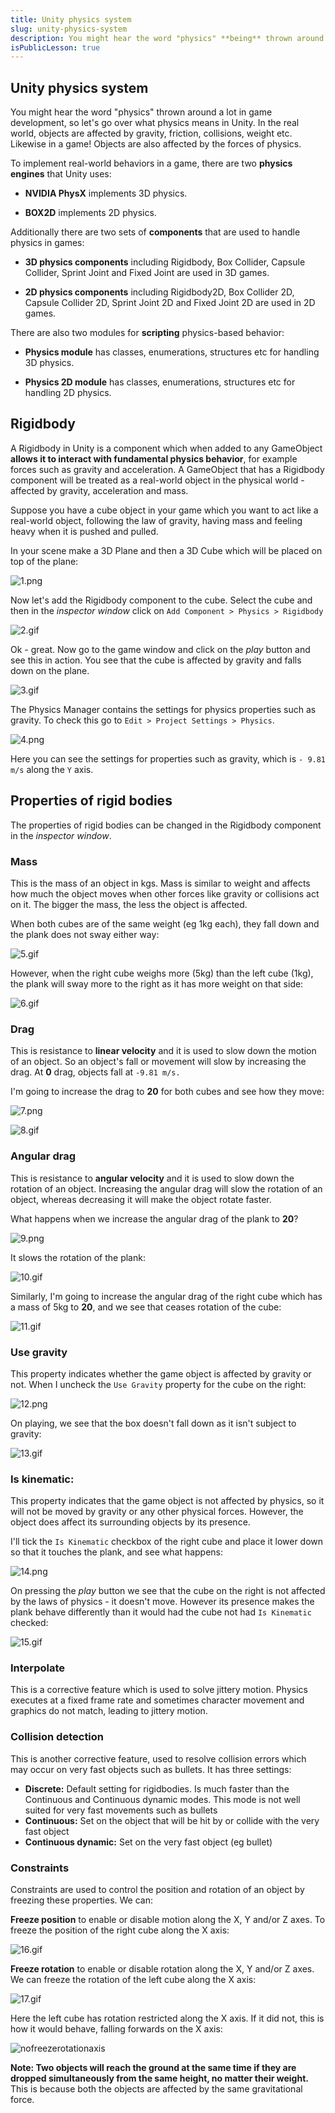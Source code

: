 ```yaml
---
title: Unity physics system
slug: unity-physics-system
description: You might hear the word "physics" **being** thrown around a lot in game development, so let's go over what physics means in Unity. In the real world, objects are affected by gravity, friction, collisions, weight etc. Likewise in a game! Objects are also affected by the forces of physics. 
isPublicLesson: true
---
```


## Unity physics system

You might hear the word "physics" thrown around a lot in game development, so let's go over what physics means in Unity. In the real world, objects are affected by gravity, friction, collisions, weight etc. Likewise in a game! Objects are also affected by the forces of physics. 

To implement real-world behaviors in a game, there are two **physics engines** that Unity uses:

- **NVIDIA PhysX** implements 3D physics.

- **BOX2D** implements 2D physics.


Additionally there are two sets of **components** that are used to handle physics in games:

- **3D physics components** including Rigidbody, Box Collider, Capsule Collider, Sprint Joint and Fixed Joint are used in 3D games. 

- **2D physics components** including Rigidbody2D, Box Collider 2D, Capsule Collider 2D, Sprint Joint 2D and Fixed Joint 2D are used in 2D games.

There are also two modules for **scripting** physics-based behavior:

- **Physics module** has classes, enumerations, structures etc for handling 3D physics.

- **Physics 2D module** has classes, enumerations, structures etc for handling 2D physics.

## Rigidbody

A Rigidbody in Unity is a component which when added to any GameObject **allows it to interact with fundamental physics behavior**, for example forces such as gravity and acceleration. A GameObject that has a Rigidbody component will be treated as a real-world object in the physical world - affected by gravity, acceleration and mass.

Suppose you have a cube object in your game which you want to act like a real-world object, following the law of gravity, having mass and feeling heavy when it is pushed and pulled.

In your scene make a 3D Plane and then a 3D Cube which will be placed on top of the plane:


[comment]: <GM: NOTE my 3D plane does not look 3D like yours. Scaling teh y axis does not give it any height>
![1.png](public/assets/1.png)

Now let's add the Rigidbody component to the cube. Select the cube and then in the _inspector window_ click on `Add Component > Physics > Rigidbody`

![2.gif](public/assets/2.gif)

Ok - great. Now go to the game window and click on the _play_ button and see this in action. You see that the cube is affected by gravity and falls down on the plane.

![3.gif](public/assets/3.gif)

The Physics Manager contains the settings for physics properties such as gravity. To check this go to `Edit > Project Settings > Physics`.

![4.png](public/assets/4.png)

Here you can see the settings for properties such as gravity, which is `- 9.81 m/s` along the `Y` axis.

## Properties of rigid bodies

The properties of rigid bodies can be changed in the Rigidbody component in the _inspector window_. 

### Mass
This is the mass of an object in kgs. Mass is similar to weight and affects how much the object moves when other forces like gravity or collisions act on it. The bigger the mass, the less the object is affected.

[comment]: <GM: can I check you are not expecting readers to actually do these next steps? It's not quite clear but you don't explain how to create the seesaw Addressed:  yes its just a demo>
When both cubes are of the same weight (eg 1kg each), they fall down and the plank does not sway either way:

![5.gif](public/assets/5.gif)

However, when the right cube weighs more (5kg) than the left cube (1kg), the plank will sway more to the right as it has more weight on that side:

![6.gif](public/assets/6.gif)

### Drag

This is resistance to **linear velocity** and it is used to slow down the motion of an object. So an object's fall or movement will slow by increasing the drag. At **0** drag, objects fall at `-9.81 m/s.`

I'm going to increase the drag to **20** for both cubes and see how they move:

![7.png](public/assets/7.png)

![8.gif](public/assets/8.gif)

### Angular drag
This is resistance to **angular velocity** and it is used to slow down the rotation of an object. Increasing the angular drag will slow the rotation of an object, whereas decreasing it will make the object rotate faster.

What happens when we increase the angular drag of the plank to **20**?

![9.png](public/assets/9.png)

It slows the rotation of the plank:

![10.gif](public/assets/10.gif)

Similarly, I'm going to increase the angular drag of the right cube which has a mass of 5kg to **20**, and we see that ceases rotation of the cube:

![11.gif](public/assets/11.gif)

### Use gravity 

This property indicates whether the game object is affected by gravity or not. When I uncheck the `Use Gravity` property for the cube on the right:

![12.png](public/assets/12.png)

On playing, we see that the box doesn't fall down as it isn't subject to gravity:

![13.gif](public/assets/13.gif)

### Is kinematic:

This property indicates that the game object is not affected by physics, so it will not be moved by gravity or any other physical forces. However, the object does affect its surrounding objects by its presence.

I'll tick the `Is Kinematic` checkbox of the right cube and place it lower down so that it touches the plank, and see what happens:

![14.png](public/assets/14.png)

On pressing the _play_ button we see that the cube on the right is not affected by the laws of physics - it doesn't move. However its presence makes the plank behave differently than it would had the cube not had `Is Kinematic` checked:

![15.gif](public/assets/15.gif)

### Interpolate

This is a corrective feature which is used to solve jittery motion. Physics executes at a fixed frame rate and sometimes character movement and graphics do not match, leading to jittery motion.

### Collision detection

This is another corrective feature, used to resolve collision errors which may occur on very fast objects such as bullets. It has three settings:

[comment]: <GM: what does the Discrete setting do? Addresed: added some text>
- **Discrete:** Default setting for rigidbodies. Is much faster than the Continuous and Continuous dynamic modes. This mode is not well suited for very fast movements such as bullets
- **Continuous:** Set on the object that will be hit by or collide with the very fast object
- **Continuous dynamic:** Set on the very fast object (eg bullet)

### Constraints
Constraints are used to control the position and rotation of an object by freezing these properties. We can:

**Freeze position** to enable or disable motion along the X, Y and/or Z axes. To freeze the position of the right cube along the X axis:

![16.gif](public/assets/16.gif)


**Freeze rotation** to enable or disable rotation along the X, Y and/or Z axes. We can freeze the rotation of the left cube along the X axis:

![17.gif](public/assets/17.gif)

Here the left cube has rotation restricted along the X axis. If it did not, this is how it would behave, falling forwards on the X axis:

![nofreezerotationaxis](public/assets/18.gif)

**Note: Two objects will reach the ground at the same time if they are dropped simultaneously from the same height, no matter their weight.**  This is because both the objects are affected by the same gravitational force.
